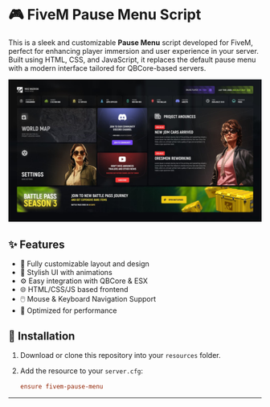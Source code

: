 # 🎮 FiveM Pause Menu Script

This is a sleek and customizable **Pause Menu** script developed for FiveM, perfect for enhancing player immersion and user experience in your server. Built using HTML, CSS, and JavaScript, it replaces the default pause menu with a modern interface tailored for QBCore-based servers.


![Screenshot](./screenshot.jpeg)

## ✨ Features

- 🧩 Fully customizable layout and design
- 🎨 Stylish UI with animations
- ⚙️ Easy integration with QBCore & ESX
- 🌐 HTML/CSS/JS based frontend
- 🖱️ Mouse & Keyboard Navigation Support
- 🚀 Optimized for performance

## 🔧 Installation

1. Download or clone this repository into your `resources` folder.
2. Add the resource to your `server.cfg`:
   
   ```cfg
   ensure fivem-pause-menu

------------------------------------------------------------------------------------
